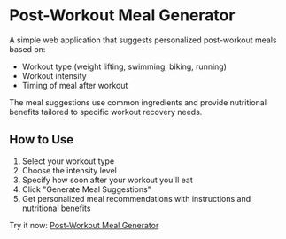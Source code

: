 # Post-Workout Meal Generator

A simple web application that suggests personalized post-workout meals based on:
- Workout type (weight lifting, swimming, biking, running)
- Workout intensity
- Timing of meal after workout

The meal suggestions use common ingredients and provide nutritional benefits tailored to specific workout recovery needs.

## How to Use
1. Select your workout type
2. Choose the intensity level
3. Specify how soon after your workout you'll eat
4. Click "Generate Meal Suggestions"
5. Get personalized meal recommendations with instructions and nutritional benefits

Try it now: [Post-Workout Meal Generator](https://berlimel.github.io/claude-post-workout-meal-generator/)
